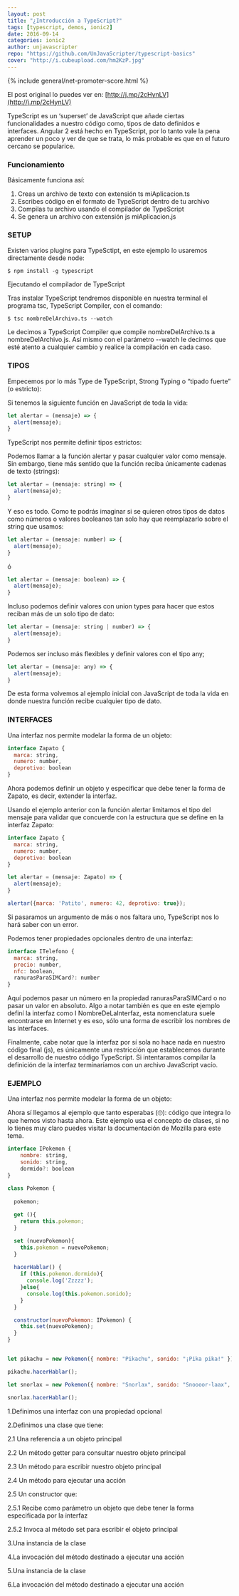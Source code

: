 ```yaml
---
layout: post
title: "¿Introducción a TypeScript?"
tags: [typescript, demos, ionic2]  
date: 2016-09-14
categories: ionic2
author: unjavascripter
repo: "https://github.com/UnJavaScripter/typescript-basics"
cover: "http://i.cubeupload.com/hm2KzP.jpg"
---
```


<amp-img width="1200" height="675" layout="responsive" src="http://i.cubeupload.com/hm2KzP.jpg"></amp-img>

{% include general/net-promoter-score.html %} 

El post original lo puedes ver en: [http://j.mp/2cHynLV](http://j.mp/2cHynLV)

TypeScript es un ‘superset’ de JavaScript que añade ciertas funcionalidades a nuestro código como, tipos de dato definidos e interfaces. Angular 2 está hecho en TypeScript, por lo tanto vale la pena aprender un poco y ver de que se trata, lo más probable es que en el futuro cercano se popularice.

### Funcionamiento

Básicamente funciona así:

1. Creas un archivo de texto con extensión ts miAplicacion.ts
2. Escribes código en el formato de TypeScript dentro de tu archivo
3. Compilas tu archivo usando el compilador de TypeScript
4. Se genera un archivo con extensión js miAplicacion.js

### SETUP

Existen varios plugins para TypeSctipt, en este ejemplo lo usaremos directamente desde node:

```
$ npm install -g typescript
```

Ejecutando el compilador de TypeScript

Tras instalar TypeScript tendremos disponible en nuestra terminal el programa tsc, TypeScript Compiler, con el comando:

```
$ tsc nombreDelArchivo.ts --watch
```

Le decimos a TypeScript Compiler que compile nombreDelArchivo.ts a nombreDelArchivo.js. Así mismo con el parámetro --watch le decimos que esté atento a cualquier cambio y realice la compilación en cada caso.

### TIPOS

Empecemos por lo más Type de TypeScript, Strong Typing o “tipado fuerte” (o estricto):

Si tenemos la siguiente función en JavaScript de toda la vida:

```js
let alertar = (mensaje) => {
  alert(mensaje);
}
```

TypeScript nos permite definir tipos estrictos:

Podemos llamar a la función alertar y pasar cualquier valor como mensaje. Sin embargo, tiene más sentido que la función reciba únicamente cadenas de texto (strings):

```js
let alertar = (mensaje: string) => {
  alert(mensaje);
}
```

Y eso es todo. Como te podrás imaginar si se quieren otros tipos de datos como números o valores booleanos tan solo hay que reemplazarlo sobre el string que usamos:

```js
let alertar = (mensaje: number) => {
  alert(mensaje);
}
```

ó

```js
let alertar = (mensaje: boolean) => {
  alert(mensaje);
}
```

Incluso podemos definir valores con union types para hacer que estos reciban más de un solo tipo de dato:

```js
let alertar = (mensaje: string | number) => {
  alert(mensaje);
}
```

Podemos ser incluso más flexibles y definir valores con el tipo any;

```js
let alertar = (mensaje: any) => {
  alert(mensaje);
}
```

De esta forma volvemos al ejemplo inicial con JavaScript de toda la vida en donde nuestra función recibe cualquier tipo de dato.

### INTERFACES

Una interfaz nos permite modelar la forma de un objeto:


```js
interface Zapato {
  marca: string,
  numero: number,
  deprotivo: boolean
}
```


Ahora podemos definir un objeto y especificar que debe tener la forma de Zapato, es decir, extender la interfaz.

Usando el ejemplo anterior con la función alertar limitamos el tipo del mensaje para validar que concuerde con la estructura que se define en la interfaz Zapato:

```js
interface Zapato {
  marca: string,
  numero: number,
  deprotivo: boolean
}
```

```js
let alertar = (mensaje: Zapato) => {
  alert(mensaje);
}
```

```js
alertar({marca: 'Patito', numero: 42, deprotivo: true});
```

Si pasaramos un argumento de más o nos faltara uno, TypeScript nos lo hará saber con un error.

Podemos tener propiedades opcionales dentro de una interfaz:

```js
interface ITelefono {
  marca: string,
  precio: number,
  nfc: boolean,
  ranurasParaSIMCard?: number
}
```

Aquí podemos pasar un número en la propiedad ranurasParaSIMCard o no pasar un valor en absoluto. Algo a notar también es que en este ejemplo definí la interfaz como I NombreDeLaInterfaz, esta nomenclatura suele encontrarse en Internet y es eso, sólo una forma de escribir los nombres de las interfaces.

Finalmente, cabe notar que la interfaz por sí sola no hace nada en nuestro código final (js), es únicamente una restricción que establecemos durante el desarrollo de nuestro código TypeScript. Si intentaramos compilar la definición de la interfaz terminaríamos con un archivo JavaScript vacío.

### EJEMPLO

Una interfaz nos permite modelar la forma de un objeto:

Ahora sí llegamos al ejemplo que tanto esperabas (🙄): código que integra lo que hemos visto hasta ahora. Este ejemplo usa el concepto de clases, si no lo tienes muy claro puedes visitar la documentación de Mozilla para este tema.

```js
interface IPokemon {
    nombre: string,
    sonido: string,
    dormido?: boolean
}

class Pokemon {
  
  pokemon;
    
  get (){
    return this.pokemon;
  }

  set (nuevoPokemon){
    this.pokemon = nuevoPokemon;
  }
  
  hacerHablar() {
    if (this.pokemon.dormido){
      console.log('Zzzzz');
    }else{
      console.log(this.pokemon.sonido);
    }
  }

  constructor(nuevoPokemon: IPokemon) {
    this.set(nuevoPokemon);
  }
}


let pikachu = new Pokemon({ nombre: "Pikachu", sonido: "¡Pika pika!" });

pikachu.hacerHablar();

let snorlax = new Pokemon({ nombre: "Snorlax", sonido: "Snoooor-laax", dormido: true });

snorlax.hacerHablar();
```

1.Definimos una interfaz con una propiedad opcional

2.Definimos una clase que tiene:

2.1 Una referencia a un objeto principal

2.2 Un método getter para consultar nuestro objeto principal

2.3 Un método para escribir nuestro objeto principal

2.4 Un método para ejecutar una acción

2.5 Un constructor que:

2.5.1 Recibe como parámetro un objeto que debe tener la forma especificada por la interfaz

2.5.2 Invoca al método set para escribir el objeto principal

3.Una instancia de la clase

4.La invocación del método destinado a ejecutar una acción

5.Una instancia de la clase

6.La invocación del método destinado a ejecutar una acción